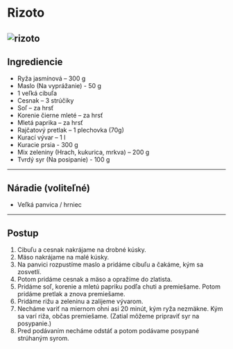 # Rizoto

![rizoto](https://bestrecepty.cz/wp-content/uploads/2021/10/srbske-rizoto.jpg "Rizoto")
---

## Ingrediencie

- Ryža jasmínová – 300 g
- Maslo (Na vyprážanie) - 50 g
- 1 veľká cibuľa
- Cesnak – 3 strúčiky
- Soľ – za hrsť
- Korenie čierne mleté – za hrsť
- Mletá paprika – za hrsť
- Rajčatový pretlak – 1 plechovka (70g)
- Kurací vývar – 1 l
- Kuracie prsia - 300 g
- Mix zeleniny (Hrach, kukurica, mrkva) – 200 g
- Tvrdý syr (Na posipanie) - 100 g
---

## Náradie (voliteľné)

- Veľká panvica / hrniec

---

## Postup

1. Cibuľu a cesnak nakrájame na drobné kúsky.
2. Mäso nakrájame na malé kúsky.
3. Na panvici rozpustíme maslo a pridáme cibuľu a čakáme, kým sa zosvetlí.
4. Potom pridáme cesnak a mäso a opražíme do zlatista.
5. Pridáme soľ, korenie a mletú papriku podľa chuti a premiešame. Potom pridáme pretlak a znova premiešame.
6. Pridáme rižu a zeleninu a zalijeme vývarom.
7. Necháme variť na miernom ohni asi 20 minút, kým ryža nezmäkne. Kým sa varí riža, občas premiešame. (Zatial môžeme pripraviť syr na posypanie.)
8. Pred podávaním necháme odstáť a potom podávame posypané strúhaným syrom.